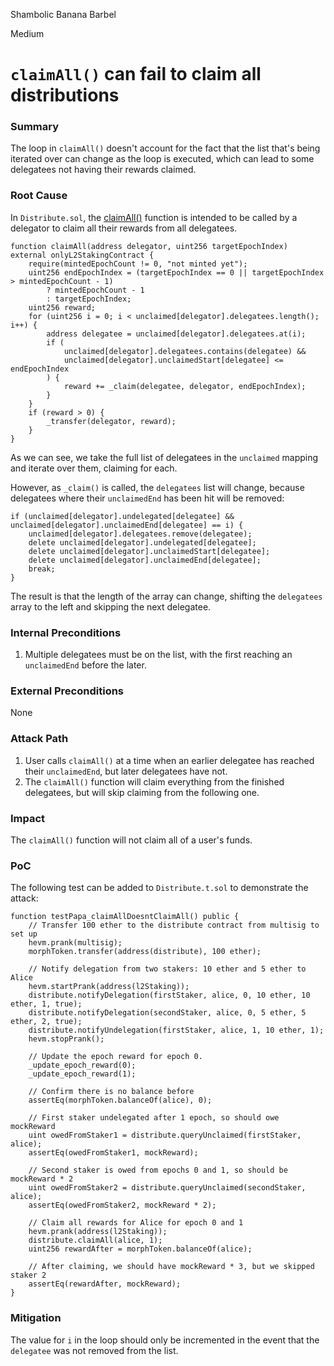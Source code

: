 Shambolic Banana Barbel

Medium

# `claimAll()` can fail to claim all distributions

### Summary

The loop in `claimAll()` doesn't account for the fact that the list that's being iterated over can change as the loop is executed, which can lead to some delegatees not having their rewards claimed.

### Root Cause

In `Distribute.sol`, the [claimAll()](https://github.com/sherlock-audit/2024-08-morphl2/blob/main/morph/contracts/contracts/l2/staking/Distribute.sol#L200-L218) function is intended to be called by a delegator to claim all their rewards from all delegatees.

```solidity
function claimAll(address delegator, uint256 targetEpochIndex) external onlyL2StakingContract {
    require(mintedEpochCount != 0, "not minted yet");
    uint256 endEpochIndex = (targetEpochIndex == 0 || targetEpochIndex > mintedEpochCount - 1)
        ? mintedEpochCount - 1
        : targetEpochIndex;
    uint256 reward;
    for (uint256 i = 0; i < unclaimed[delegator].delegatees.length(); i++) {
        address delegatee = unclaimed[delegator].delegatees.at(i);
        if (
            unclaimed[delegator].delegatees.contains(delegatee) &&
            unclaimed[delegator].unclaimedStart[delegatee] <= endEpochIndex
        ) {
            reward += _claim(delegatee, delegator, endEpochIndex);
        }
    }
    if (reward > 0) {
        _transfer(delegator, reward);
    }
}
```
As we can see, we take the full list of delegatees in the `unclaimed` mapping and iterate over them, claiming for each.

However, as `_claim()` is called, the `delegatees` list will change, because delegatees where their `unclaimedEnd` has been hit will be removed:
```solidity
if (unclaimed[delegator].undelegated[delegatee] && unclaimed[delegator].unclaimedEnd[delegatee] == i) {
    unclaimed[delegator].delegatees.remove(delegatee);
    delete unclaimed[delegator].undelegated[delegatee];
    delete unclaimed[delegator].unclaimedStart[delegatee];
    delete unclaimed[delegator].unclaimedEnd[delegatee];
    break;
}
```
The result is that the length of the array can change, shifting the `delegatees` array to the left and skipping the next delegatee.

### Internal Preconditions

1. Multiple delegatees must be on the list, with the first reaching an `unclaimedEnd` before the later.

### External Preconditions

None

### Attack Path

1. User calls `claimAll()` at a time when an earlier delegatee has reached their `unclaimedEnd`, but later delegatees have not.
2. The `claimAll()` function will claim everything from the finished delegatees, but will skip claiming from the following one.

### Impact

The `claimAll()` function will not claim all of a user's funds.

### PoC

The following test can be added to `Distribute.t.sol` to demonstrate the attack:
```solidity
function testPapa_claimAllDoesntClaimAll() public {
    // Transfer 100 ether to the distribute contract from multisig to set up
    hevm.prank(multisig);
    morphToken.transfer(address(distribute), 100 ether);

    // Notify delegation from two stakers: 10 ether and 5 ether to Alice
    hevm.startPrank(address(l2Staking));
    distribute.notifyDelegation(firstStaker, alice, 0, 10 ether, 10 ether, 1, true);
    distribute.notifyDelegation(secondStaker, alice, 0, 5 ether, 5 ether, 2, true);
    distribute.notifyUndelegation(firstStaker, alice, 1, 10 ether, 1);
    hevm.stopPrank();

    // Update the epoch reward for epoch 0.
    _update_epoch_reward(0);
    _update_epoch_reward(1);

    // Confirm there is no balance before
    assertEq(morphToken.balanceOf(alice), 0);

    // First staker undelegated after 1 epoch, so should owe mockReward
    uint owedFromStaker1 = distribute.queryUnclaimed(firstStaker, alice);
    assertEq(owedFromStaker1, mockReward);

    // Second staker is owed from epochs 0 and 1, so should be mockReward * 2
    uint owedFromStaker2 = distribute.queryUnclaimed(secondStaker, alice);
    assertEq(owedFromStaker2, mockReward * 2);

    // Claim all rewards for Alice for epoch 0 and 1
    hevm.prank(address(l2Staking));
    distribute.claimAll(alice, 1);
    uint256 rewardAfter = morphToken.balanceOf(alice);

    // After claiming, we should have mockReward * 3, but we skipped staker 2
    assertEq(rewardAfter, mockReward);
}
```

### Mitigation

The value for `i` in the loop should only be incremented in the event that the `delegatee` was not removed from the list.
